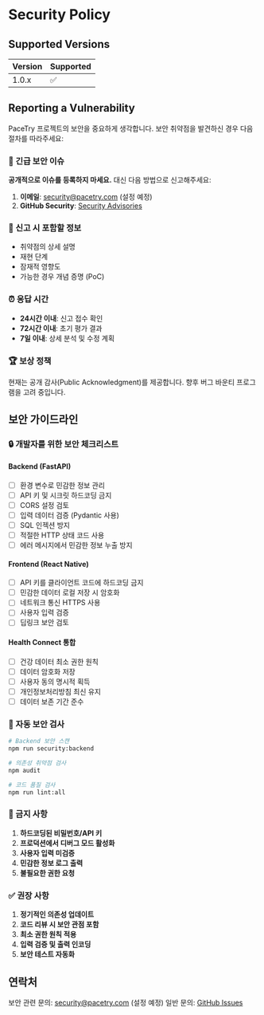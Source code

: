 # Security Policy

## Supported Versions

| Version | Supported          |
| ------- | ------------------ |
| 1.0.x   | :white_check_mark: |

## Reporting a Vulnerability

PaceTry 프로젝트의 보안을 중요하게 생각합니다. 보안 취약점을 발견하신 경우 다음 절차를 따라주세요:

### 🚨 긴급 보안 이슈

**공개적으로 이슈를 등록하지 마세요.** 대신 다음 방법으로 신고해주세요:

1. **이메일**: security@pacetry.com (설정 예정)
2. **GitHub Security**: [Security Advisories](https://github.com/your-username/pacetry/security/advisories/new)

### 📝 신고 시 포함할 정보

- 취약점의 상세 설명
- 재현 단계
- 잠재적 영향도
- 가능한 경우 개념 증명 (PoC)

### ⏰ 응답 시간

- **24시간 이내**: 신고 접수 확인
- **72시간 이내**: 초기 평가 결과
- **7일 이내**: 상세 분석 및 수정 계획

### 🏆 보상 정책

현재는 공개 감사(Public Acknowledgment)를 제공합니다. 향후 버그 바운티 프로그램을 고려 중입니다.

## 보안 가이드라인

### 🔒 개발자를 위한 보안 체크리스트

#### Backend (FastAPI)
- [ ] 환경 변수로 민감한 정보 관리
- [ ] API 키 및 시크릿 하드코딩 금지
- [ ] CORS 설정 검토
- [ ] 입력 데이터 검증 (Pydantic 사용)
- [ ] SQL 인젝션 방지
- [ ] 적절한 HTTP 상태 코드 사용
- [ ] 에러 메시지에서 민감한 정보 누출 방지

#### Frontend (React Native)
- [ ] API 키를 클라이언트 코드에 하드코딩 금지
- [ ] 민감한 데이터 로컬 저장 시 암호화
- [ ] 네트워크 통신 HTTPS 사용
- [ ] 사용자 입력 검증
- [ ] 딥링크 보안 검토

#### Health Connect 통합
- [ ] 건강 데이터 최소 권한 원칙
- [ ] 데이터 암호화 저장
- [ ] 사용자 동의 명시적 획득
- [ ] 개인정보처리방침 최신 유지
- [ ] 데이터 보존 기간 준수

### 🔧 자동 보안 검사

```bash
# Backend 보안 스캔
npm run security:backend

# 의존성 취약점 검사
npm audit

# 코드 품질 검사
npm run lint:all
```

### 🚫 금지 사항

1. **하드코딩된 비밀번호/API 키**
2. **프로덕션에서 디버그 모드 활성화**
3. **사용자 입력 미검증**
4. **민감한 정보 로그 출력**
5. **불필요한 권한 요청**

### ✅ 권장 사항

1. **정기적인 의존성 업데이트**
2. **코드 리뷰 시 보안 관점 포함**
3. **최소 권한 원칙 적용**
4. **입력 검증 및 출력 인코딩**
5. **보안 테스트 자동화**

## 연락처

보안 관련 문의: security@pacetry.com (설정 예정)
일반 문의: [GitHub Issues](https://github.com/your-username/pacetry/issues)